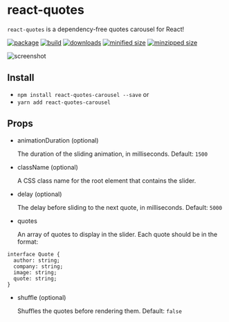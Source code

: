 # react-quotes
`react-quotes` is a dependency-free quotes carousel for React!

[![package](https://img.shields.io/github/package-json/v/CharlesStover/react-quotes-carousel.svg)](https://travis-ci.com/CharlesStover/react-quotes-carousel/)
[![build](https://api.travis-ci.com/CharlesStover/react-quotes-carousel.svg)](https://travis-ci.com/CharlesStover/react-quotes-carousel/)
[![downloads](https://img.shields.io/npm/dt/react-quotes-carousel.svg)](https://www.npmjs.com/package/react-quotes-carousel)
[![minified size](https://img.shields.io/bundlephobia/min/react-quotes-carousel.svg)](https://www.npmjs.com/package/react-quotes-carousel)
[![minzipped size](https://img.shields.io/bundlephobia/minzip/react-quotes-carousel.svg)](https://www.npmjs.com/package/react-quotes-carousel)

![screenshot](https://user-images.githubusercontent.com/343837/44218050-7d7a2000-a13e-11e8-9fde-a64fc804262d.gif)

## Install
* `npm install react-quotes-carousel --save` or
* `yarn add react-quotes-carousel`

## Props
* animationDuration (optional)

  The duration of the sliding animation, in milliseconds. Default: `1500`

* className (optional)

  A CSS class name for the root element that contains the slider.

* delay (optional)

  The delay before sliding to the next quote, in milliseconds. Default: `5000`

* quotes

  An array of quotes to display in the slider.
  Each quote should be in the format:

```
interface Quote {
  author: string;
  company: string;
  image: string;
  quote: string;
}
```

* shuffle (optional)

  Shuffles the quotes before rendering them. Default: `false`

